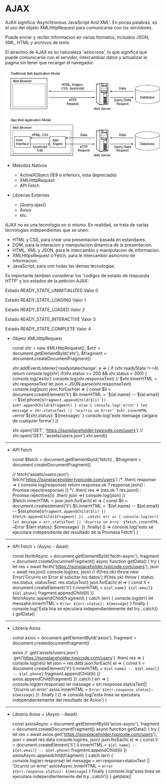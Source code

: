 # AJAX 
AJAX significa 'Asynchronous JavaScript And XML'. En pocas palabras, es el uso
del objeto XMLHttpRequest para comunicarse con los servidores.

Puede enviar y recibir informacion en varias formatos, incluidos JSON,
XML, HTML y archivos de texto.

El atractivo de AJAX es su naturaleza 'asincrona', lo que significa que
puede comunicarse con el servidor, intercambiar datos y actualizar la pagina
sin tener que recargar el navegador.

![AJAX](assets/ajax.png)


* Metodos Nativos
  - ActiveXObject (IE8 e inferiors, esta depreciado)
  - XMLHttpRequest
  - API Fetch

* Librerias Externas
  - jQuery.ajax()
  - Axios
  - etc.

AJAX no es una tecnologia en si mismo. En realidad, se trata de varias
tecnologias independientes que se unen:
  - HTML y CSS, para crear una presentacion basada en estandares.
  - DOM, para la interacion y manipulacion dinamica de la presentacion.
  - HTML, XML y JSON, para le intercambio y manipulacion de informacion.
  - XMLHttpsRequest o Fetch, para le intercambio asincrono de informacion.
  - JavaScript, para unir todas las demas tecnologias.

Es importante tambien considerar los 'codigos de estado de respuesta HTTP'
y los estados de la peticion AJAX:
  
  Estado    READY_STATE_UNINITIALIZED
  Valor     0
  
  Estado    READY_STATE_LOADING
  Valor     1
  
  Estado    READY_STATE_LOADED
  Valor     2
  
  Estado    READY_STATE_INTERACTIVE
  Valor     3
  
  Estado    READY_STATE_COMPLETE
  Valor     4


* Objeto XMLHttpRequest
  
  const xhr = new XMLHttpRequest(),
  $xhr = document.getElementById('xhr'),
  $fragment = document.createDocumentFragment()

  xhr.addEventListener('readystatechange', e => {
    if (xhr.readyState !==4) return
    console.log(xhr)
    if(xhr.status >= 200 && xhr.status < 300) {
      console.log('exito')
      console.log(xhr.responseText)
      // $xhr.innerHTML = xhr.responseText
      let json = JSON.parse(xhr.responseText)
      console.log(json)
      json.forEach(el => {
        const $li = document.createElement('li')
        $li.innerHTML = `${el.name} -- ${el.email} -- ${el.phone}`
        $fragment.appendChild($li)
      })
      $xhr.appendChild($fragment)
    } else {
      console.log('error')
      let message = xhr.statusText || 'ocurrio un Error'
      $xhr.innerHTML = `error ${xhr.status}: ${message}`
    }
    console.log('este mensage cargara de cualquier forma')
  })

  xhr.open('GET', 'https://jsonplaceholder.typicode.com/users')
  // xhr.open('GET', 'assets/users.json')
  xhr.send()
---

* API Fetch

  const $fetch = document.getElementbyId('fetch)  ,
  $fragment = document.createDocumentFragment()

  // fetch('assets/users.json')
  fetch('https://jsonplaceholder.typicode.com/users')
    /* .then( response => {
      console.log(response)
      return response.ok ? response.json() : Promise.reject(response)
    }) */
    .then( res => (res.ok ? res.json() : Promise.reject(res)))
    .then( json =>{
      console.log(json)
      // $fetch.innerHTML = json
      json.forEach( el => {
        const $li =  document.createelement('li')
        $li.innerHTML = `${el.name} -- ${el.email} -- ${el.phone}`
        $fragment.appendChild($li)
      })
      $fetch.appendChild($fragment)
    })
    .catch( err => {
      console.log(err)
      let message = err.statusText || 'Ocurrio un erro'
      $fetch.innerHTML = `Error ${err.status}: ${message}`
    })
    .finally( () => console.log('esto se ejecutara independiente del resultado de la Promesa Fetch') )
---

* API Fetch + (Async - Await)

  const fecthAsync = document.getElementById('fecth-async'),
        fragment = document.createDocumnetFragment()
  async function getData() {
    try {
      let res = await fecth('https://jsonplaceholder.typicode.com/users'),
          json = await res.jon()
      console.log(res, json)
      // if(!res.ok) throw new Error('Ocurrio un Error al solicitar los datos')
      if(!res.ok) throw { status: res.status, statusText: res.statusText}
      json.forEach( el => {
        const li = document.createElement('li')
        li.innerHTML = `${el.name} ${el.email} ${el.phone}`
        fragment.appnedChild(li)
      })
      fetchAsync.appendChild(fragment)
    } catch (err) {
      console.log(err)
      let messahe.innerHTML = `Error ${err.status}: ${message}`
    } finally { console.log('Esta lina se ejecutara independientemente del try...catch)}
  }
  getData()
---

* Libreria Axios

  const axios = document.getElementById('axios'),
        fragment = document.createdocumentfragment()

  axios
    // .get('assets/users.json')
    .get('https://jsonplaceholder.typicode.com/users')
    .then( res => {
      console.log(res)
      let json = res.data
      json.forEach( el => {
        const li = document.createElement('li')
        li.innerHTML = `${el.name} -- ${el.email} -- ${el.phone}`
        fragment.appendChild(li)
      })
      axios.appendChild(fragment)
    })
    .catch ( err => {
      console.log(err.response)
      let message = err.response.statusText|| 'Ocurrio un error'
      axios.innerHTML = `Error ${err.response.status}: ${message}`
    })
    .finally ( () => console.log('esta linea se ejecutara independientemente del resultado de Axios') )
---

* Libreria Axios + (Async - Await)

  const axiosAsync = document.getElementById('axios-async'),
        fragment = document.createDocumentFragment()
  async function getData() {
    try {
      let res = await axios.get('https://jsonplaceholder.typicode.com/users'),
          json = await res.data
      console.log(res, json)
      json.forEach( el => {
        const li = document.createElement('li')
        li.innerHTML = `${el.name} -- ${el.email} -- ${el.phone}`
        fragment.appendChild(li)
      })
      axiosAsync.appnedchild(fragment)
    } catch (err) {
      console.log(err.response)
      let message = err.response>statusText || 'Ocurrio un error'
      axiosAsync.innerHTML = `error ${err.response.status}: ${message}`
    } finally { console.log('esta linea se ejecutara independientemente del try...catch')}
  }
  getdata()